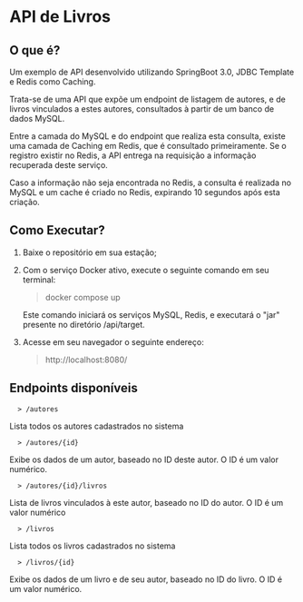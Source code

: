 # API de Livros

## O que é?

Um exemplo de API desenvolvido utilizando SpringBoot 3.0, JDBC Template e Redis como Caching.

Trata-se de uma API que expõe um endpoint de listagem de autores, e de livros vinculados a estes autores, consultados
à partir de um banco de dados MySQL.

Entre a camada do MySQL e do endpoint que realiza esta consulta, existe uma camada de Caching em Redis, que é consultado
primeiramente. Se o registro existir no Redis, a API entrega na requisição a informação recuperada deste serviço.

Caso a informação não seja encontrada no Redis, a consulta é realizada no MySQL e um cache é criado no Redis, expirando 
10 segundos após esta criação.  

## Como Executar?

1) Baixe o repositório em sua estação;
2) Com o serviço Docker ativo, execute o seguinte comando em seu terminal:

   > docker compose up

    Este comando iniciará os serviços MySQL, Redis, e executará o "jar" presente no diretório /api/target.
3) Acesse em seu navegador o seguinte endereço:

   > http://localhost:8080/
    
## Endpoints disponíveis

      > /autores
Lista todos os autores cadastrados no sistema

      > /autores/{id}

Exibe os dados de um autor, baseado no ID deste autor. O ID é um valor numérico.

      > /autores/{id}/livros

Lista de livros vinculados à este autor, baseado no ID do autor. O ID é um valor numérico

      > /livros

Lista todos os livros cadastrados no sistema

      > /livros/{id}

Exibe os dados de um livro e de seu autor, baseado no ID do livro. O ID é um valor numérico.